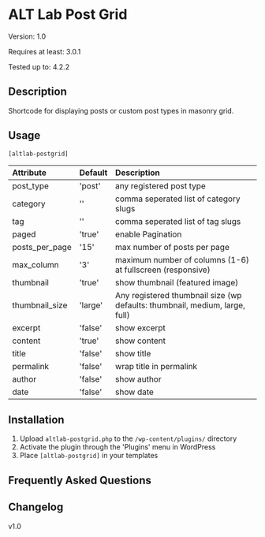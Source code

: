 # ALT Lab Post Grid

Version: 1.0

Requires at least: 3.0.1

Tested up to: 4.2.2

## Description

Shortcode for displaying posts or custom post types in masonry grid.

## Usage

`[altlab-postgrid]`

| Attribute        | Default  | Description   
| :--------------  | :------- | :------------- 
| post_type        | 'post'     | any registered post type
| category         | ''         | comma seperated list of category slugs
| tag              | ''         | comma seperated list of tag slugs
| paged            | 'true'     | enable Pagination
| posts_per_page   | '15'       | max number of posts per page
| max_column       | '3'        | maximum number of columns (1-6) at fullscreen (responsive)
| thumbnail        | 'true'     | show thumbnail (featured image)
| thumbnail_size   | 'large'    | Any registered thumbnail size (wp defaults: thumbnail, medium, large, full)
| excerpt          | 'false'    | show excerpt
| content          | 'true'     | show content
| title            | 'false'    | show title
| permalink        | 'false'    | wrap title in permalink
| author           | 'false'    | show author
| date             | 'false'    | show date



## Installation 

1. Upload `altlab-postgrid.php` to the `/wp-content/plugins/` directory
1. Activate the plugin through the 'Plugins' menu in WordPress
1. Place `[altlab-postgrid]` in your templates

## Frequently Asked Questions


## Changelog 

v1.0